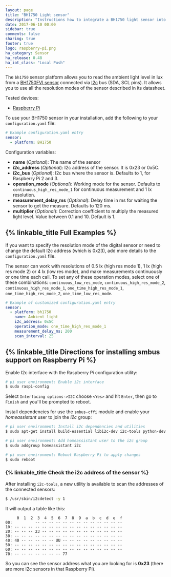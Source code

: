 ```yaml
---
layout: page
title: "BH1750 Light sensor"
description: "Instructions how to integrate a BH1750 light sensor into Home Assistant."
date: 2017-06-10 00:00
sidebar: true
comments: false
sharing: true
footer: true
logo: raspberry-pi.png
ha_category: Sensor
ha_release: 0.48
ha_iot_class: "Local Push"
---
```



The `bh1750` sensor platform allows you to read the ambient light level in lux from a [BH1750FVI sensor](http://cpre.kmutnb.ac.th/esl/learning/bh1750-light-sensor/bh1750fvi-e_datasheet.pdf) connected via [I2c](https://en.wikipedia.org/wiki/I²C) bus (SDA, SCL pins). It allows you to use all the resolution modes of the sensor described in its datasheet.

Tested devices:

- [Raspberry Pi](https://www.raspberrypi.org/)


To use your BH1750 sensor in your installation, add the following to your `configuration.yaml` file:

```yaml
# Example configuration.yaml entry
sensor:
  - platform: BH1750
```

Configuration variables:

- **name** (*Optional*): The name of the sensor
- **i2c_address** (*Optional*): I2c address of the sensor. It is 0x23 or 0x5C.
- **i2c_bus** (*Optional*): I2c bus where the sensor is. Defaults to 1, for Raspberry Pi 2 and 3.
- **operation_mode** (*Optional*): Working mode for the sensor. Defaults to `continuous_high_res_mode_1` for continuous measurement and 1 lx resolution.
- **measurement_delay_ms** (*Optional*): Delay time in ms for waiting the sensor to get the measure. Defaults to 120 ms.
- **multiplier** (*Optional*): Correction coefficient to multiply the measured light level. Value between 0.1 and 10. Default is 1.


## {% linkable_title Full Examples %}

If you want to specify the resolution mode of the digital sensor or need to change the default I2c address (which is 0x23), add more details to the `configuration.yaml` file.

The sensor can work with resolutions of 0.5 lx (high res mode 1), 1 lx (high res mode 2) or 4 lx (low res mode), and make measurements continuously or one time each call. To set any of these operation modes, select one of these combinations: `continuous_low_res_mode`, `continuous_high_res_mode_2`, `continuous_high_res_mode_1`, `one_time_high_res_mode_1`, `one_time_high_res_mode_2`, `one_time_low_res_mode`.

```yaml
# Example of customized configuration.yaml entry
sensor:
  - platform: bh1750
    name: Ambient light
    i2c_address: 0x5C
    operation_mode: one_time_high_res_mode_1
    measurement_delay_ms: 200
    scan_interval: 25
```

## {% linkable_title Directions for installing smbus support on Raspberry Pi %}

Enable I2c interface with the Raspberry Pi configuration utility:

```bash
# pi user environment: Enable i2c interface
$ sudo raspi-config
```

Select `Interfacing options->I2C` choose `<Yes>` and hit `Enter`, then go to `Finish` and you'll be prompted to reboot.

Install dependencies for use the `smbus-cffi` module and enable your _homeassistant_ user to join the _i2c_ group:

```bash
# pi user environment: Install i2c dependencies and utilities
$ sudo apt-get install build-essential libi2c-dev i2c-tools python-dev libffi-dev

# pi user environment: Add homeassistant user to the i2c group
$ sudo addgroup homeassistant i2c

# pi user environment: Reboot Raspberry Pi to apply changes
$ sudo reboot
```

### {% linkable_title Check the i2c address of the sensor %}

After installing `i2c-tools`, a new utility is available to scan the addresses of the connected sensors:

```bash
$ /usr/sbin/i2cdetect -y 1
```

It will output a table like this:

```text
     0  1  2  3  4  5  6  7  8  9  a  b  c  d  e  f
00:          -- -- -- -- -- -- -- -- -- -- -- -- --
10: -- -- -- -- -- -- -- -- -- -- -- -- -- -- -- --
20: -- -- -- 23 -- -- -- -- -- -- -- -- -- -- -- --
30: -- -- -- -- -- -- -- -- -- -- -- -- -- -- -- --
40: 40 -- -- -- -- -- UU -- -- -- -- -- -- -- -- --
50: -- -- -- -- -- -- -- -- -- -- -- -- -- -- -- --
60: -- -- -- -- -- -- -- -- -- -- -- -- -- -- -- --
70: -- -- -- -- -- -- -- 77
```

So you can see the sensor address what you are looking for is **0x23** (there are more i2c sensors in that Raspberry Pi).
